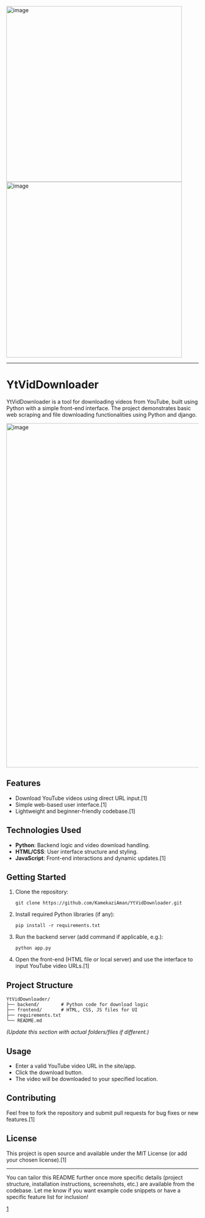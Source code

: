 <img width="460" height="460" alt="image" src="https://github.com/user-attachments/assets/a948fe2a-816e-4db0-9ae9-9b5ed35aa98d" />   <img width="460" height="460" alt="image" src="https://github.com/user-attachments/assets/26fd6749-58fc-46c6-a35b-23a4b34a16de" />


***

# YtVidDownloader

YtVidDownloader is a tool for downloading videos from YouTube, built using Python with a simple front-end interface. The project demonstrates basic web scraping and file downloading functionalities using Python and django.

<img width="1919" height="901" alt="image" src="https://github.com/user-attachments/assets/e91cdbe2-a0b7-441d-85d4-5054e742e32f" />


## Features

- Download YouTube videos using direct URL input.[1]
- Simple web-based user interface.[1]
- Lightweight and beginner-friendly codebase.[1]

## Technologies Used

- **Python**: Backend logic and video download handling.
- **HTML/CSS**: User interface structure and styling.
- **JavaScript**: Front-end interactions and dynamic updates.[1]

## Getting Started

1. Clone the repository:
   ```
   git clone https://github.com/KamekaziAman/YtVidDownloader.git
   ```
2. Install required Python libraries (if any):
   ```
   pip install -r requirements.txt
   ```
3. Run the backend server (add command if applicable, e.g.):
   ```
   python app.py
   ```
4. Open the front-end (HTML file or local server) and use the interface to input YouTube video URLs.[1]

## Project Structure

```
YtVidDownloader/
├── backend/        # Python code for download logic
├── frontend/       # HTML, CSS, JS files for UI
├── requirements.txt
└── README.md
```
*(Update this section with actual folders/files if different.)*

## Usage

- Enter a valid YouTube video URL in the site/app.
- Click the download button.
- The video will be downloaded to your specified location.

## Contributing

Feel free to fork the repository and submit pull requests for bug fixes or new features.[1]

## License

This project is open source and available under the MIT License (or add your chosen license).[1]

***

You can tailor this README further once more specific details (project structure, installation instructions, screenshots, etc.) are available from the codebase. Let me know if you want example code snippets or have a specific feature list for inclusion!

[1](https://github.com/KamekaziAman/YtVidDownloader)
